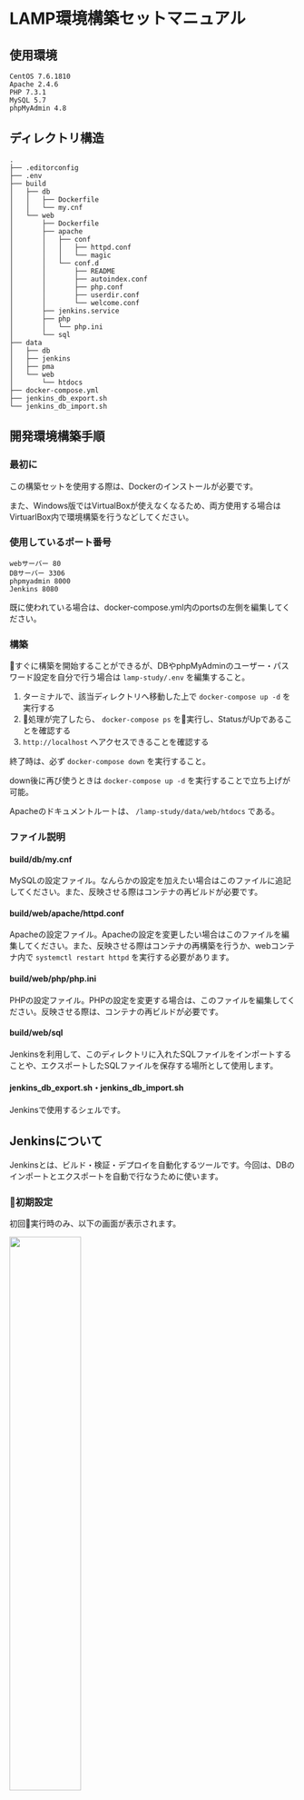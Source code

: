 # LAMP環境構築セットマニュアル

## 使用環境

```text
CentOS 7.6.1810
Apache 2.4.6
PHP 7.3.1
MySQL 5.7
phpMyAdmin 4.8
```

## ディレクトリ構造

```text
.
├── .editorconfig
├── .env
├── build
│   ├── db
│   │   ├── Dockerfile
│   │   └── my.cnf
│   └── web
│       ├── Dockerfile
│       ├── apache
│       │   ├── conf
│       │   │   ├── httpd.conf
│       │   │   └── magic
│       │   └── conf.d
│       │       ├── README
│       │       ├── autoindex.conf
│       │       ├── php.conf
│       │       ├── userdir.conf
│       │       └── welcome.conf
│       ├── jenkins.service
│       ├── php
│       │   └── php.ini
│       └── sql
├── data
│   ├── db
│   ├── jenkins
│   ├── pma
│   └── web
│       └── htdocs
├── docker-compose.yml
├── jenkins_db_export.sh
└── jenkins_db_import.sh
```

## 開発環境構築手順

### 最初に

この構築セットを使用する際は、Dockerのインストールが必要です。

また、Windows版ではVirtualBoxが使えなくなるため、両方使用する場合はVirtuarlBox内で環境構築を行うなどしてください。

### 使用しているポート番号

```text
webサーバー 80
DBサーバー 3306
phpmyadmin 8000
Jenkins 8080
```

既に使われている場合は、docker-compose.yml内のportsの左側を編集してください。

### 構築

すぐに構築を開始することができるが、DBやphpMyAdminのユーザー・パスワード設定を自分で行う場合は `lamp-study/.env` を編集すること。

1) ターミナルで、該当ディレクトリへ移動した上で `docker-compose up -d` を実行する
2) 処理が完了したら、 `docker-compose ps` を実行し、StatusがUpであることを確認する
3) `http://localhost` へアクセスできることを確認する

終了時は、必ず `docker-compose down` を実行すること。

down後に再び使うときは `docker-compose up -d` を実行することで立ち上げが可能。

Apacheのドキュメントルートは、 `/lamp-study/data/web/htdocs` である。

### ファイル説明

#### build/db/my.cnf

MySQLの設定ファイル。なんらかの設定を加えたい場合はこのファイルに追記してください。また、反映させる際はコンテナの再ビルドが必要です。

#### build/web/apache/httpd.conf

Apacheの設定ファイル。Apacheの設定を変更したい場合はこのファイルを編集してください。また、反映させる際はコンテナの再構築を行うか、webコンテナ内で `systemctl restart httpd` を実行する必要があります。

#### build/web/php/php.ini

PHPの設定ファイル。PHPの設定を変更する場合は、このファイルを編集してください。反映させる際は、コンテナの再ビルドが必要です。

#### build/web/sql

Jenkinsを利用して、このディレクトリに入れたSQLファイルをインポートすることや、エクスポートしたSQLファイルを保存する場所として使用します。

#### jenkins_db_export.sh・jenkins_db_import.sh

Jenkinsで使用するシェルです。

## Jenkinsについて

Jenkinsとは、ビルド・検証・デプロイを自動化するツールです。今回は、DBのインポートとエクスポートを自動で行なうために使います。

### 初期設定

初回実行時のみ、以下の画面が表示されます。

<img src="./_md/UnlockJenkins.png" width=50%>

ここでのAdministrator passwordは、 `/lamp-study/data/jenkins/.jenkins/secrets/initialAdminPassword` から確認可能です。

正しいpasswordが入力された上でContinueを押下すると、以下の画面が表示されます。

<img src="./_md/CustomizeJenkins.png" width=50%>

ここでは、Install suggested pluginsを選択してください。

インストールが完了すると、以下の画面に遷移します。

<img src="./_md/CreateUser.png" width=50%>

Jenkinsへログインするユーザーの作成を行います。入力が完了したら、Save and Continueを押下します。

<img src="./_md/UrlConfig.png" width=50%>

ここではJenkinsのURLを設定しますが、そのままSave and Finishで設定を終えてください。

また、hostsの設定をした上でアクセスしている場合はURLがその内容になっていることがありますので、適宜変更をしてください。

### ジョブの設定

Jenkinsで実行したい内容を登録することができます。ここでは、DBをエクスポートするシェルを登録します。

<img src="./_md/CreateJob1.png" width=50%>

ジョブ名を入力し、フリースタイル・プロジェクトのビルドを選択後、OKを押下します。

<img src="./_md/CreateJob2.png" width=50%>

ビルドの項目でビルド手順を追加を押下します。プルダウンの中にあるシェルの実行を選択するとシェルスクリプトを記述する項目が表示されます。

jenkins_db_export.shの中身をこの中に貼り付け、ビルド後の処理の追加からビルド終了後にワークスペースを削除するを選択し、保存してください。

ダッシュボードへ戻ると、先ほど保存したジョブが表示されています。

<img src="./_md/CreateJob3.png" width=50%>

一番右のアイコンを押下することで先ほど登録したシェルが実行されます。

今回の場合、DBが存在すると自動でエクスポートが実行されて、 `/lamp-study/build/db/sql` にエクスポートされたDBが保存されます。

### パラメータを指定したビルドの実行

<img src="./_md/JobConfig.png" width=50%>

ビルドのパラメータ化にチェックを入れ、パラメータの追加から追加したい内容を設定することでシェルに対して動的なパラメータ設定が可能になります。

ここで設定されたパラメータの名前が変数となります。シェルスクリプトでこのパラメータを使用する際は `${パラメータの名前}` と記述します。
